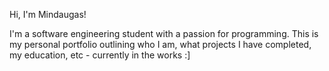 Hi, I'm Mindaugas!

I'm a software engineering student with a passion for programming. This is my personal portfolio outlining who I am, what projects I have completed, my education, etc - currently in the works :]

